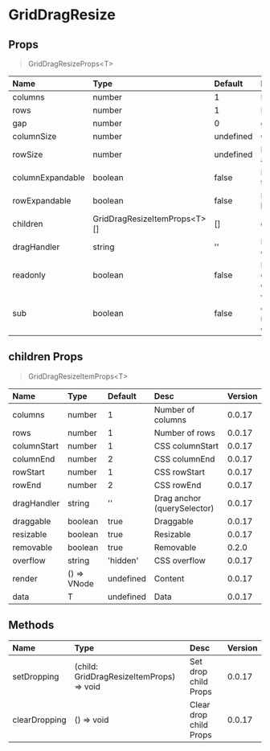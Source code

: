 # GridDragResize

## Props

> GridDragResizeProps&lt;T&gt;

| Name             | Type                               | Default   | Desc                                                                       | Version |
| :--------------- | :--------------------------------- | :-------- | :------------------------------------------------------------------------- | :------ |
| columns          | number                             | 1         | Number of columns                                                          | 0.0.17  |
| rows             | number                             | 1         | Number of rows                                                             | 0.0.17  |
| gap              | number                             | 0         | gap size                                                                   | 0.0.17  |
| columnSize       | number                             | undefined | Column size, undefined as 1fr                                              | 0.0.17  |
| rowSize          | number                             | undefined | Row size, undefined undefined as 1fr                                       | 0.0.17  |
| columnExpandable | boolean                            | false     | Enable columns to expand to the right                                      | 0.0.17  |
| rowExpandable    | boolean                            | false     | Enable rows to expand to the bottom                                        | 0.0.17  |
| children         | GridDragResizeItemProps&lt;T&gt;[] | []        | children Props                                                             | 0.0.17  |
| dragHandler      | string                             | ''        | Drag anchor (querySelector), children has higher priority                  | 0.0.17  |
| readonly         | boolean                            | false     | Readonly, true will disable the draggable/resizable/removable of children  | 0.0.17  |
| sub              | boolean                            | false     | Work as sub component, columnExpandable and rowExpandable will be disabled | 0.0.17  |

## children Props

> GridDragResizeItemProps&lt;T&gt;

| Name        | Type        | Default   | Desc                        | Version |
| :---------- | :---------- | :-------- | :-------------------------- | :------ |
| columns     | number      | 1         | Number of columns           | 0.0.17  |
| rows        | number      | 1         | Number of rows              | 0.0.17  |
| columnStart | number      | 1         | CSS columnStart             | 0.0.17  |
| columnEnd   | number      | 2         | CSS columnEnd               | 0.0.17  |
| rowStart    | number      | 1         | CSS rowStart                | 0.0.17  |
| rowEnd      | number      | 2         | CSS rowEnd                  | 0.0.17  |
| dragHandler | string      | ''        | Drag anchor (querySelector) | 0.0.17  |
| draggable   | boolean     | true      | Draggable                   | 0.0.17  |
| resizable   | boolean     | true      | Resizable                   | 0.0.17  |
| removable   | boolean     | true      | Removable                   | 0.2.0   |
| overflow    | string      | 'hidden'  | CSS overflow                | 0.0.17  |
| render      | () => VNode | undefined | Content                     | 0.0.17  |
| data        | T           | undefined | Data                        | 0.0.17  |

## Methods

| Name          | Type                                        | Desc                   | Version |
| :------------ | :------------------------------------------ | :--------------------- | :------ |
| setDropping   | (child: GridDragResizeItemProps) =&gt; void | Set drop child Props   | 0.0.17  |
| clearDropping | () =&gt; void                               | Clear drop child Props | 0.0.17  |
